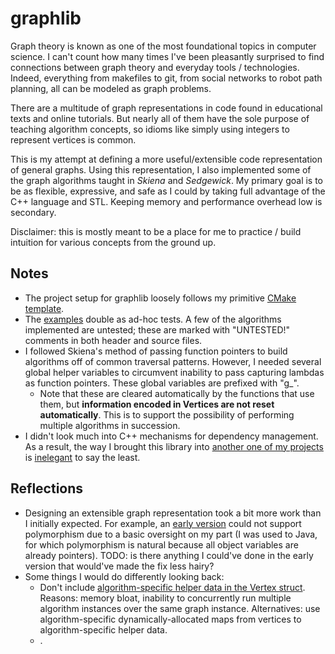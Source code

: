# graphlib

Graph theory is known as one of the most foundational topics in computer science. I can't count how many times I've been pleasantly surprised to find connections between graph theory and everyday tools / technologies. Indeed, everything from makefiles to git, from social networks to robot path planning, all can be modeled as graph problems.

There are a multitude of graph representations in code found in educational texts and online tutorials. But nearly all of them have the sole purpose of teaching algorithm concepts, so idioms like simply using integers to represent vertices is common.

This is my attempt at defining a more useful/extensible code representation of general graphs. Using this representation, I also implemented some of the graph algorithms taught in *Skiena* and *Sedgewick*. My primary goal is to be as flexible, expressive, and safe as I could by taking full advantage of the C++ language and STL. Keeping memory and performance overhead low is secondary.

Disclaimer: this is mostly meant to be a place for me to practice / build intuition for various concepts from the ground up.


## Notes

- The project setup for graphlib loosely follows my primitive [CMake template](https://github.com/tedklin/cmake_sandbox).
- The [examples](https://github.com/tedklin/back-to-basics/tree/master/02_pl-usage/cpp/graphlib/examples) double as ad-hoc tests. A few of the algorithms implemented are untested; these are marked with "UNTESTED!" comments in both header and source files.
- I followed Skiena's method of passing function pointers to build algorithms off of common traversal patterns. However, I needed several global helper variables to circumvent inability to pass capturing lambdas as function pointers. These global variables are prefixed with "g_".
    - Note that these are cleared automatically by the functions that use them, but **information encoded in Vertices are not reset automatically**. This is to support the possibility of performing multiple algorithms in succession.
- I didn't look much into C++ mechanisms for dependency management. As a result, the way I brought this library into [another one of my projects](https://github.com/tedklin/pathviz) is [inelegant](https://github.com/tedklin/pathviz/tree/master/thirdparty/graphlib) to say the least.


## Reflections

- Designing an extensible graph representation took a bit more work than I initially expected. For example, an [early version](https://github.com/tedklin/back-to-basics/tree/graphlib-old/algorithms/graphlib) could not support polymorphism due to a basic oversight on my part (I was used to Java, for which polymorphism is natural because all object variables are already pointers). TODO: is there anything I could've done in the early version that would've made the fix less hairy?
- Some things I would do differently looking back:
    - Don't include [algorithm-specific helper data in the Vertex struct](https://github.com/tedklin/back-to-basics/blob/master/02_pl-usage/cpp/graphlib/src/graphlib/graph.hpp#L109). Reasons: memory bloat, inability to concurrently run multiple algorithm instances over the same graph instance. Alternatives: use algorithm-specific dynamically-allocated maps from vertices to algorithm-specific helper data.
    - .
